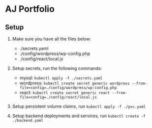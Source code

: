 # AJ Portfolio

## Setup

1. Make sure you have all the files below:

   - ./secrets.yaml
   - ./config/wordpress/wp-config.php
   - ./config/react/local.js

2. Setup secrets, run the following commands:

   - mysql: `kubectl apply -f ./secrets.yaml`
   - wordpress: `kubectl create secret generic wordpress --from-file=config=./config/wordpress/wp-config.php`
   - react: `kubectl create secret generic react --from-file=config=./config/react/local.js`

3. Setup persistent volume claims, run `kubectl apply -f ./pvc.yaml`

4. Setup backend deployments and services, run `kubectl create -f ./backend.yaml`
